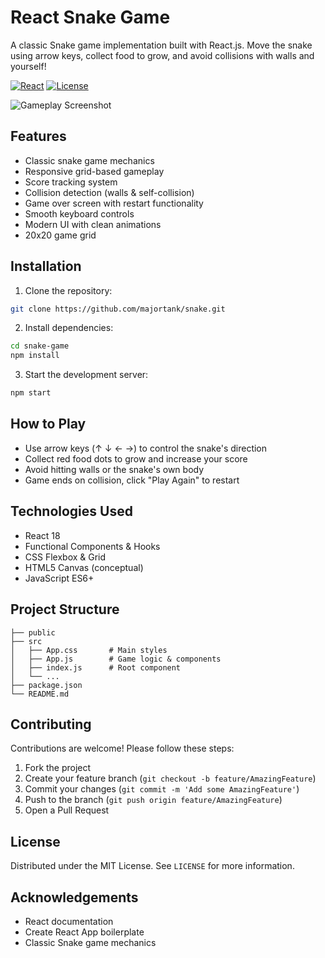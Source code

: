 # React Snake Game

A classic Snake game implementation built with React.js. Move the snake using arrow keys, collect food to grow, and avoid collisions with walls and yourself!

[![React](https://img.shields.io/badge/React-18.x-blue)](https://reactjs.org/)
[![License](https://img.shields.io/badge/License-MIT-green)](https://opensource.org/licenses/MIT)

![Gameplay Screenshot](/public/screenshot.png) <!-- Add screenshot later -->

## Features

- Classic snake game mechanics
- Responsive grid-based gameplay
- Score tracking system
- Collision detection (walls & self-collision)
- Game over screen with restart functionality
- Smooth keyboard controls
- Modern UI with clean animations
- 20x20 game grid

## Installation

1. Clone the repository:
```bash
git clone https://github.com/majortank/snake.git
```

2. Install dependencies:
```bash
cd snake-game
npm install
```

3. Start the development server:
```bash
npm start
```

## How to Play

- Use arrow keys (↑ ↓ ← →) to control the snake's direction
- Collect red food dots to grow and increase your score
- Avoid hitting walls or the snake's own body
- Game ends on collision, click "Play Again" to restart

## Technologies Used

- React 18
- Functional Components & Hooks
- CSS Flexbox & Grid
- HTML5 Canvas (conceptual)
- JavaScript ES6+

## Project Structure

```
├── public
├── src
│   ├── App.css       # Main styles
│   ├── App.js        # Game logic & components
│   ├── index.js      # Root component
│   └── ...
├── package.json
└── README.md
```

## Contributing

Contributions are welcome! Please follow these steps:
1. Fork the project
2. Create your feature branch (`git checkout -b feature/AmazingFeature`)
3. Commit your changes (`git commit -m 'Add some AmazingFeature'`)
4. Push to the branch (`git push origin feature/AmazingFeature`)
5. Open a Pull Request

## License

Distributed under the MIT License. See `LICENSE` for more information.

## Acknowledgements

- React documentation
- Create React App boilerplate
- Classic Snake game mechanics
